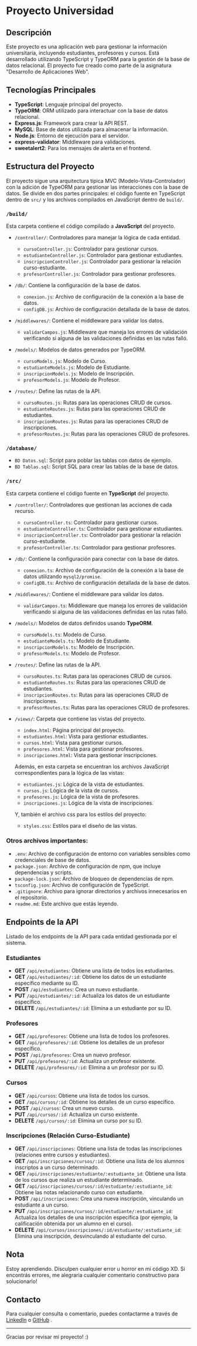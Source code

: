 # Proyecto Universidad

## Descripción

Este proyecto es una aplicación web para gestionar la información universitaria, incluyendo estudiantes, profesores y cursos. Está desarrollado utilizando TypeScript y TypeORM para la gestión de la base de datos relacional. El proyecto fue creado como parte de la asignatura "Desarrollo de Aplicaciones Web".

## Tecnologías Principales

- **TypeScript**: Lenguaje principal del proyecto.
- **TypeORM**: ORM utilizado para interactuar con la base de datos relacional.
- **Express.js**: Framework para crear la API REST.
- **MySQL**: Base de datos utilizada para almacenar la información.
- **Node.js**: Entorno de ejecución para el servidor.
- **express-validator**: Middleware para validaciones.
- **sweetalert2**: Para los mensajes de alerta en el frontend.

## Estructura del Proyecto

El proyecto sigue una arquitectura típica MVC (Modelo-Vista-Controlador) con la adición de TypeORM para gestionar las interacciones con la base de datos. Se divide en dos partes principales: el código fuente en TypeScript dentro de `src/` y los archivos compilados en JavaScript dentro de `build/`.

### `/build/`

Esta carpeta contiene el código compilado a **JavaScript** del proyecto.

- `/controller/`: Controladores para manejar la lógica de cada entidad.

  - `cursoController.js`: Controlador para gestionar cursos.
  - `estudianteController.js`: Controlador para gestionar estudiantes.
  - `inscripcionController.js`: Controlador para gestionar la relación curso-estudiante.
  - `profesorController.js`: Controlador para gestionar profesores.

- `/db/`: Contiene la configuración de la base de datos.

  - `conexion.js`: Archivo de configuración de la conexión a la base de datos.
  - `configDB.js`: Archivo de configuración detallada de la base de datos.

- `/middlewares/`: Contiene el middleware para validar los datos.

  - `validarCampos.js`: Middleware que maneja los errores de validación verificando si alguna de las validaciones definidas en las rutas falló.

- `/models/`: Modelos de datos generados por TypeORM.

  - `cursoModels.js`: Modelo de Curso.
  - `estudianteModels.js`: Modelo de Estudiante.
  - `inscripcionModels.js`: Modelo de Inscripción.
  - `profesorModels.js`: Modelo de Profesor.

- `/routes/`: Define las rutas de la API.

  - `cursoRoutes.js`: Rutas para las operaciones CRUD de cursos.
  - `estudianteRoutes.js`: Rutas para las operaciones CRUD de estudiantes.
  - `inscripcionRoutes.js`: Rutas para las operaciones CRUD de inscripciones.
  - `profesorRoutes.js`: Rutas para las operaciones CRUD de profesores.

### `/database/`

- `BD Datos.sql`: Script para poblar las tablas con datos de ejemplo.
- `BD Tablas.sql`: Script SQL para crear las tablas de la base de datos.

### `/src/`

Esta carpeta contiene el código fuente en **TypeScript** del proyecto.

- `/controller/`: Controladores que gestionan las acciones de cada recurso.

  - `cursoController.ts`: Controlador para gestionar cursos.
  - `estudianteController.ts`: Controlador para gestionar estudiantes.
  - `inscripcionController.ts`: Controlador para gestionar la relación curso-estudiante.
  - `profesorController.ts`: Controlador para gestionar profesores.

- `/db/`: Contiene la configuración para conectar con la base de datos.

  - `conexion.ts`: Archivo de configuración de la conexión a la base de datos utilizando `mysql2/promise`.
  - `configDB.ts`: Archivo de configuración detallada de la base de datos.

- `/middlewares/`: Contiene el middleware para validar los datos.

  - `validarCampos.ts`: Middleware que maneja los errores de validación verificando si alguna de las validaciones definidas en las rutas falló.

- `/models/`: Modelos de datos definidos usando **TypeORM**.

  - `cursoModels.ts`: Modelo de Curso.
  - `estudianteModels.ts`: Modelo de Estudiante.
  - `inscripcionModels.ts`: Modelo de Inscripción.
  - `profesorModels.ts`: Modelo de Profesor.

- `/routes/`: Define las rutas de la API.

  - `cursoRoutes.ts`: Rutas para las operaciones CRUD de cursos.
  - `estudianteRoutes.ts`: Rutas para las operaciones CRUD de estudiantes.
  - `inscripcionRoutes.ts`: Rutas para las operaciones CRUD de inscripciones.
  - `profesorRoutes.ts`: Rutas para las operaciones CRUD de profesores.

- `/views/`: Carpeta que contiene las vistas del proyecto.

  - `index.html`: Página principal del proyecto.
  - `estudiantes.html`: Vista para gestionar estudiantes.
  - `cursos.html`: Vista para gestionar cursos.
  - `profesores.html`: Vista para gestionar profesores.
  - `inscripciones.html`: Vista para gestionar inscripciones.

  Además, en esta carpeta se encuentran los archivos JavaScript correspondientes para la lógica de las vistas:

  - `estudiantes.js`: Lógica de la vista de estudiantes.
  - `cursos.js`: Lógica de la vista de cursos.
  - `profesores.js`: Lógica de la vista de profesores.
  - `inscripciones.js`: Lógica de la vista de inscripciones.

  Y, también el archivo css para los estilos del proyecto:

  - `styles.css`: Estilos para el diseño de las vistas.

### Otros archivos importantes:

- `.env`: Archivo de configuración de entorno con variables sensibles como credenciales de base de datos.
- `package.json`: Archivo de configuración de npm, que incluye dependencias y scripts.
- `package-lock.json`: Archivo de bloqueo de dependencias de npm.
- `tsconfig.json`: Archivo de configuración de TypeScript.
- `.gitignore`: Archivo para ignorar directorios y archivos innecesarios en el repositorio.
- `readme.md`: Este archivo que estás leyendo.

## Endpoints de la API

Listado de los endpoints de la API para cada entidad gestionada por el sistema.

### Estudiantes

- **GET** `/api/estudiantes`: Obtiene una lista de todos los estudiantes.
- **GET** `/api/estudiantes/:id`: Obtiene los datos de un estudiante específico mediante su ID.
- **POST** `/api/estudiantes`: Crea un nuevo estudiante.
- **PUT** `/api/estudiantes/:id`: Actualiza los datos de un estudiante específico.
- **DELETE** `/api/estudiantes/:id`: Elimina a un estudiante por su ID.

### Profesores

- **GET** `/api/profesores`: Obtiene una lista de todos los profesores.
- **GET** `/api/profesores/:id`: Obtiene los detalles de un profesor específico.
- **POST** `/api/profesores`: Crea un nuevo profesor.
- **PUT** `/api/profesores/:id`: Actualiza un profesor existente.
- **DELETE** `/api/profesores/:id`: Elimina a un profesor por su ID.

### Cursos

- **GET** `/api/cursos`: Obtiene una lista de todos los cursos.
- **GET** `/api/cursos/:id`: Obtiene los detalles de un curso específico.
- **POST** `/api/cursos`: Crea un nuevo curso.
- **PUT** `/api/cursos/:id`: Actualiza un curso existente.
- **DELETE** `/api/cursos/:id`: Elimina un curso por su ID.

### Inscripciones (Relación Curso-Estudiante)

- **GET** `/api/inscripciones`: Obtiene una lista de todas las inscripciones (relaciones entre cursos y estudiantes).
- **GET** `/api/inscripciones/cursos/:id`: Obtiene una lista de los alumnos inscriptos a un curso determinado.
- **GET** `/api/inscripciones/estudiante/:estudiante_id`: Obtiene una lista de los cursos que realiza un estudiante determinado.
- **GET** `/api/inscripciones/cursos/:id/estudiante/:estudiante_id`: Obtiene las notas relacionando curso con estudiante.
- **POST** `/api/inscripciones`: Crea una nueva inscripción, vinculando un estudiante a un curso.
- **PUT** `/api/inscripciones/cursos/:id/estudiante/:estudiante_id`: Actualiza los detalles de una inscripción específica (por ejemplo, la calificación obtenida por un alumno en el curso).
- **DELETE** `/api/cursos/inscripciones/:id/estudiante/:estudiante_id`: Elimina una inscripción, desvinculando al estudiante del curso.

## Nota

Estoy aprendiendo. Disculpen cualquier error u horror en mi código XD. Si encontrás errores, me alegraria cualquier comentario constructivo para solucionarlo!

## Contacto

Para cualquier consulta o comentario, puedes contactarme a través de [LinkedIn](https://www.linkedin.com/in/nkaminski-profile/)
o [GitHub](https://github.com/N-Kaminski)
.

---

Gracias por revisar mi proyecto! :)
